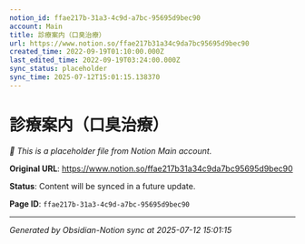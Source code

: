 ```yaml
---
notion_id: ffae217b-31a3-4c9d-a7bc-95695d9bec90
account: Main
title: 診療案内（口臭治療）
url: https://www.notion.so/ffae217b31a34c9da7bc95695d9bec90
created_time: 2022-09-19T01:10:00.000Z
last_edited_time: 2022-09-19T03:24:00.000Z
sync_status: placeholder
sync_time: 2025-07-12T15:01:15.138370
---
```


# 診療案内（口臭治療）

*🔄 This is a placeholder file from Notion Main account.*

**Original URL**: https://www.notion.so/ffae217b31a34c9da7bc95695d9bec90

**Status**: Content will be synced in a future update.

**Page ID**: `ffae217b-31a3-4c9d-a7bc-95695d9bec90`

---

*Generated by Obsidian-Notion sync at 2025-07-12 15:01:15*
